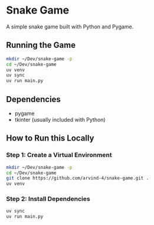 
# Snake Game

A simple snake game built with Python and Pygame.

## Running the Game

```bash
mkdir ~/Dev/snake-game -p
cd ~/Dev/snake-game
uv venv
uv sync
uv run main.py
```

## Dependencies

- pygame
- tkinter (usually included with Python)

## How to Run this Locally

### Step 1: Create a Virtual Environment

```bash
mkdir ~/Dev/snake-game -p
cd ~/Dev/snake-game
git clone https://github.com/arvind-4/snake-game.git .
uv venv
```

### Step 2: Install Dependencies

```bash
uv sync
uv run main.py
```
